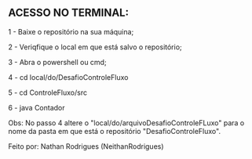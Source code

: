 ## ACESSO NO TERMINAL:

1 - Baixe o repositório na sua máquina;

2 -  Veriqfique o local em que está salvo o repositório;

3 - Abra o powershell ou cmd;

4 - cd local/do/DesafioControleFluxo

5 - cd ControleFluxo/src

6 - java Contador

Obs: No passo 4 altere o "local/do/arquivoDesafioControleFLuxo" para o nome da pasta em que está o repositório "DesafioControleFluxo".

Feito por: Nathan Rodrigues (NeithanRodrigues)
